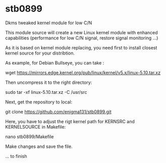 # stb0899
Dkms tweaked kernel module for low C/N

This module source will create a new Linux kernel module with enhanced capabilities (performance for low C/N signal, restore signal monitoring ...)

As it is based on kernel module replacing, you need first to install closest kernel source for your distribtion.

As example, for Debian Bullseye, you can take : 

wget https://mirrors.edge.kernel.org/pub/linux/kernel/v5.x/linux-5.10.tar.xz

Then uncompress it to the right directory:

sudo tar -xf linux-5.10.tar.xz -C /usr/src

Next, get the repository to local:

git clone https://github.com/enigma131/stb0899.git

Here, you have to adjust the rigt kernel path for KERNSRC and KERNELSOURCE in Makefile:

nano stb0899/Makefile 

Make changes and save the file.

... to finish
